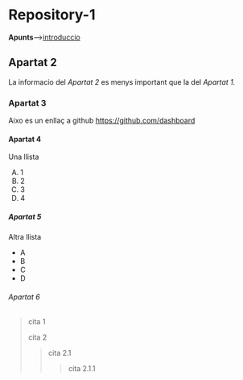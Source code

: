 # Repository-1
<Strong>Apunts</Strong>-->[introduccio](01_introduccio.md)

## Apartat 2
La informacio del <em> Apartat 2 </em> es menys important que la del <em>Apartat 1.</em>

### Apartat 3
Aixo es un enllaç a github https://github.com/dashboard

#### Apartat 4
Una llista
<ol type="A">
<li>1
<li>2
<li>3
<li>4
</ol> 

##### Apartat 5
Altra llista
<ul>
<li>A
<li>B
<li>C
<li>D
</ul> 

###### Apartat 6
>cita 1
>
>cita 2
>>cita 2.1
>>>cita 2.1.1